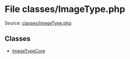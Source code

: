 File classes/ImageType.php
=========

Source: [classes/ImageType.php](https://github.com/PrestaShop/PrestaShop/blob/1.5.5.0/classes/ImageType.php)


Classes
-------

* [ImageTypeCore](class.ImageTypeCore.md)

